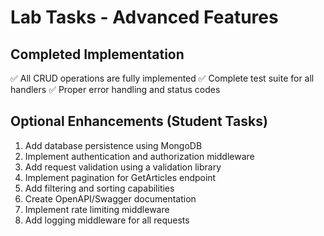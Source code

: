 # Lab Tasks - Advanced Features

## Completed Implementation
✅ All CRUD operations are fully implemented
✅ Complete test suite for all handlers
✅ Proper error handling and status codes

## Optional Enhancements (Student Tasks)
1. Add database persistence using MongoDB
2. Implement authentication and authorization middleware
3. Add request validation using a validation library
4. Implement pagination for GetArticles endpoint
5. Add filtering and sorting capabilities
6. Create OpenAPI/Swagger documentation
7. Implement rate limiting middleware
8. Add logging middleware for all requests
